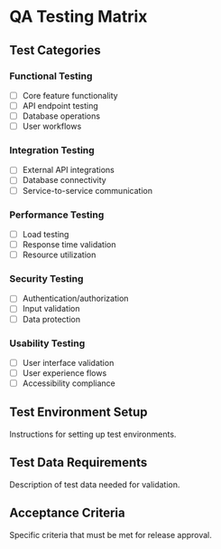 # QA Testing Matrix

## Test Categories

### Functional Testing
- [ ] Core feature functionality
- [ ] API endpoint testing
- [ ] Database operations
- [ ] User workflows

### Integration Testing
- [ ] External API integrations
- [ ] Database connectivity
- [ ] Service-to-service communication

### Performance Testing
- [ ] Load testing
- [ ] Response time validation
- [ ] Resource utilization

### Security Testing
- [ ] Authentication/authorization
- [ ] Input validation
- [ ] Data protection

### Usability Testing
- [ ] User interface validation
- [ ] User experience flows
- [ ] Accessibility compliance

## Test Environment Setup
Instructions for setting up test environments.

## Test Data Requirements
Description of test data needed for validation.

## Acceptance Criteria
Specific criteria that must be met for release approval.
